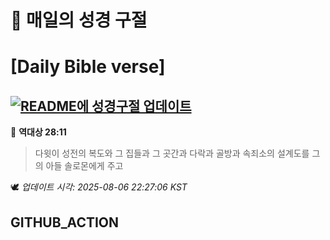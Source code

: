 # 🙏 매일의 성경 구절
# [Daily Bible verse]
## [![README에 성경구절 업데이트](https://github.com/DONGSUKA/first_test/actions/workflows/update-readme-bible.yml/badge.svg)](https://github.com/DONGSUKA/first_test/actions/workflows/update-readme-bible.yml)
<!-- START_BIBLE_VERSE -->
📖 **역대상 28:11**
> 다윗이 성전의 복도와 그 집들과 그 곳간과 다락과 골방과 속죄소의 설계도를 그의 아들 솔로몬에게 주고

🕊️ _업데이트 시각: 2025-08-06 22:27:06 KST_
  <!-- END_BIBLE_VERSE -->
## GITHUB_ACTION
